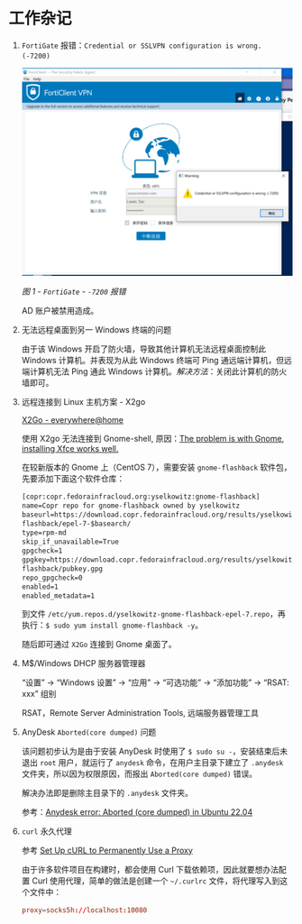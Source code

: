 # 工作杂记

1. `FortiGate` 报错：`Credential or SSLVPN configuration is wrong. (-7200)`

    ![`FortiGate` - `-7200` 报错](images/20_01.png)

    *图 1 - `FortiGate` - `-7200` 报错*

    AD 账户被禁用造成。

2. 无法远程桌面到另一 Windows 终端的问题

    由于该 Windows 开启了防火墙，导致其他计算机无法远程桌面控制此 Windows 计算机。并表现为从此 Windows 终端可 Ping 通远端计算机，但远端计算机无法 Ping 通此 Windows 计算机。*解决方法*：关闭此计算机的防火墙即可。

3. 远程连接到 Linux 主机方案 - X2go

    [X2Go - everywhere@home](https://wiki.x2go.org)

    使用 X2go 无法连接到 Gnome-shell, 原因：[The problem is with Gnome, installing Xfce works well.](https://unix.stackexchange.com/a/322350)

    在较新版本的 Gnome 上（CentOS 7），需要安装 `gnome-flashback` 软件包，先要添加下面这个软件仓库：

    ```repo
    [copr:copr.fedorainfracloud.org:yselkowitz:gnome-flashback]
    name=Copr repo for gnome-flashback owned by yselkowitz
    baseurl=https://download.copr.fedorainfracloud.org/results/yselkowitz/gnome-flashback/epel-7-$basearch/
    type=rpm-md
    skip_if_unavailable=True
    gpgcheck=1
    gpgkey=https://download.copr.fedorainfracloud.org/results/yselkowitz/gnome-flashback/pubkey.gpg
    repo_gpgcheck=0
    enabled=1
    enabled_metadata=1
    ```

    到文件 `/etc/yum.repos.d/yselkowitz-gnome-flashback-epel-7.repo`，再执行：`$ sudo yum install gnome-flashback -y`。

    随后即可通过 `X2Go` 连接到 Gnome 桌面了。

4. M$/Windows DHCP 服务器管理器

    “设置” -> “Windows 设置” -> “应用” -> “可选功能” -> “添加功能” -> “RSAT: xxx” 组别

    RSAT，Remote Server Administration Tools, 远端服务器管理工具

5. AnyDesk `Aborted(core dumped)` 问题


    该问题初步认为是由于安装 AnyDesk 时使用了 `$ sudo su -`，安装结束后未退出 `root` 用户，就运行了 `anydesk` 命令，在用户主目录下建立了 `.anydesk` 文件夹，所以因为权限原因，而报出 `Aborted(core dumped)` 错误。

    解决办法即是删除主目录下的 `.anydesk` 文件夹。

    参考：[Anydesk error: Aborted (core dumped) in Ubuntu 22.04](https://askubuntu.com/a/1413795`)

6. `curl` 永久代理

    参考 [Set Up cURL to Permanently Use a Proxy](https://www.baeldung.com/linux/curl-permanent-proxy)

    由于许多软件项目在构建时，都会使用 Curl 下载依赖项，因此就要想办法配置 Curl 使用代理，简单的做法是创建一个 `~/.curlrc` 文件，将代理写入到这个文件中：

    ```conf
    proxy=socks5h://localhost:10080
    ```
